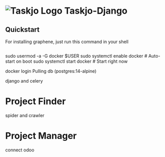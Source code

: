 # ![Taskjo Logo](http://favicon.png) Taskjo-Django


## Quickstart

For installing graphene, just run this command in your shell

```bash
```
sudo usermod -a -G docker $USER
sudo systemctl enable docker # Auto-start on boot
sudo systemctl start docker # Start right now

docker login 
Pulling db (postgres:14-alpine)


django and celery

# Project Finder 

spider and crawler

# Project Manager 

connect odoo